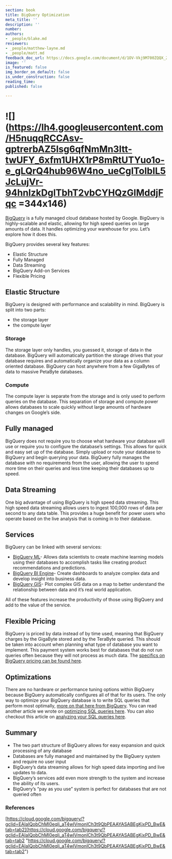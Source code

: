 ```yaml
---
section: book
title: BigQuery Optimization
meta_title: ''
description: ''
number: 
authors:
- _people/blake.md
reviewers:
- _people/matthew-layne.md
- _people/matt.md
feedback_doc_url: https://docs.google.com/document/d/1OV-Vkj9M700ZQQX_2fDrt5hXpSfoQDjBTKbfyFBHRS8/edit?usp=sharing
image: ''
is_featured: false
img_border_on_default: false
is_under_construction: false
reading_time: 
published: false

---
```

# ![](https://lh4.googleusercontent.com/H5nuqqRCCAsv-gptrerbAZ5Isg6qfNmMn3ltt-twUFY_6xfm1UHX1rP8mRtUTYuo1o-e_gLQrQ4hub96W4no_ueCgIToIbIL5JcLujVr-94hnlzkDglTbhT2vbCYHQzGlMddjFqc =344x146)

[BigQuery](https://cloud.google.com/bigquery/?gclid=EAIaIQobChMI0eqlj_aT4wIVmonICh3t9QbPEAAYASABEgKjxPD_BwE&tab=tab2) is a fully managed cloud database hosted by Google. BigQuery is highly-scalable and elastic, allowing for high speed queries on large amounts of data. It handles optimizing your warehouse for you. Let’s explore how it does this.

BigQuery provides several key features:

* Elastic Structure
* Fully Managed
* Data Streaming
* BigQuery Add-on Services
* Flexible Pricing

## Elastic Structure

BigQuery is designed with performance and scalability in mind. BigQuery is split into two parts:

* the storage layer
* the compute layer

### Storage

The storage layer only handles, you guessed it, storage of data in the database. BigQuery will automatically partition the storage drives that your database requires and automatically organize your data as a column oriented database. BigQuery can host anywhere from a few GigaBytes of data to massive PetaByte databases.

### Compute

The compute layer is separate from the storage and is only used to perform queries on the database. This separation of storage and compute power allows databases to scale quickly without large amounts of hardware changes on Google’s side.

## Fully managed

BigQuery does not require you to choose what hardware your database will use or require you to configure the database’s settings. This allows for quick and easy set up of the database. Simply upload or route your database to BigQuery and begin querying your data. BigQuery fully manages the database with no requirements from the user, allowing the user to spend more time on their queries and less time keeping their databases up to speed.

## Data Streaming

One big advantage of using BigQuery is high speed data streaming. This high speed data streaming allows users to ingest 100,000 rows of data per second to any data table. This provides a huge benefit for power users who operate based on the live analysis that is coming in to their database.

## Services

BigQuery can be linked with several services:

* [BigQuery ML](https://cloud.google.com/bigquery-ml/docs/bigqueryml-intro)- Allows data scientists to create machine learning models using their databases to accomplish tasks like creating product recommendations and predictions.
* [BigQuery BI Engine](https://cloud.google.com/bi-engine/docs/getting-started-data-studio)- Create dashboards to analyze complex data and develop insight into business data.
* [BigQuery GIS](https://cloud.google.com/bigquery/docs/gis-intro)- Plot complex GIS data on a map to better understand the relationship between data and it’s real world application.

All of these features increase the productivity of those using BigQuery and add to the value of the service.

## Flexible Pricing

BigQuery is priced by data instead of by time used, meaning that BigQuery charges by the GigaByte stored and by the TeraByte queried. This should be taken into account when planning what type of database you want to implement. This payment system works best for databases that do not run queries often because they will not process as much data. The [specifics on BigQuery pricing can be found here](https://cloud.google.com/bigquery/pricing).

## Optimizations

There are no hardware or performance tuning options within BigQuery because BigQuery automatically configures all of that for its users. The only way to optimize your BigQuery database is to write SQL queries that perform most optimally, [more on that here from BigQuery](https://cloud.google.com/bigquery/docs/best-practices-performance-overview). You can read another article we wrote on [optimizing SQL queries here](https://dataschool.com/sql-optimization/optimize-your-sql-query/). You can also checkout this article on [analyzing your SQL queries here](https://dataschool.com/sql-optimization/optimization-using-explain/).

## Summary

* The two part structure of BigQuery allows for easy expansion and quick processing of any database
* Databases are fully managed and maintained by the BigQuery system and require no user input
* BigQuery’s data streaming allows for high speed data importing and live updates to data.
* BigQuery’s services add even more strength to the system and increase the ability of its users.
* BigQuery’s “pay as you use” system is perfect for databases that are not queried often

### References

[https://cloud.google.com/bigquery/?gclid=EAIaIQobChMI0eqlj_aT4wIVmonICh3t9QbPEAAYASABEgKjxPD_BwE&tab=tab2](https://cloud.google.com/bigquery/?gclid=EAIaIQobChMI0eqlj_aT4wIVmonICh3t9QbPEAAYASABEgKjxPD_BwE&tab=tab2 "https://cloud.google.com/bigquery/?gclid=EAIaIQobChMI0eqlj_aT4wIVmonICh3t9QbPEAAYASABEgKjxPD_BwE&tab=tab2")